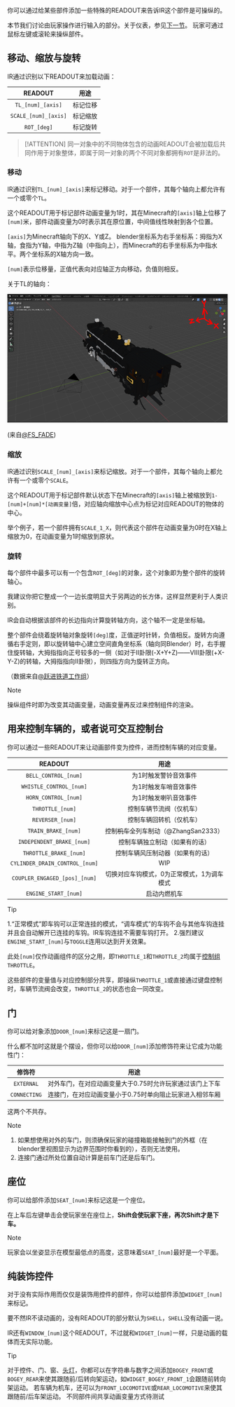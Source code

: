 你可以通过给某些部件添加一些特殊的READOUT来告诉IR这个部件是可操纵的。

本节我们讨论由玩家操作进行输入的部分。关于仪表，参见[下一节](LocosGauges.md)。
玩家可通过鼠标左键或滚轮来操纵部件。

## 移动、缩放与旋转

IR通过识别以下READOUT来加载动画：

|       READOUT        |  用途  |
|:--------------------:|:----:|
|  `TL_[num]_[axis]`   | 标记位移 |
| `SCALE_[num]_[axis]` | 标记缩放 |
|     `ROT_[deg]`      | 标记旋转 |


>[!ATTENTION]
> 同一对象中的不同物体包含的动画READOUT会被加载后共同作用于对象整体，即属于同一对象的两个不同对象都拥有`ROT`是非法的。
### 移动


IR通过识别`TL_[num]_[axis]`来标记移动。对于一个部件，其每个轴向上都允许有一个或零个`TL`。


这个READOUT用于标记部件动画变量为1时，其在Minecraft的`[axis]`轴上位移了`[num]`米，部件动画变量为0时表示其在原位置，中间值线性映射到各个位置。


`[axis]`为Minecraft轴向下的X、Y或Z。
blender坐标系为右手坐标系：拇指为X轴，食指为Y轴，中指为Z轴（中指向上），而Minecraft的右手坐标系为中指水平。两个坐标系的X轴方向一致。


`[num]`表示位移量，正值代表向对应轴正方向移动，负值则相反。


关于TL的轴向：

![awa](../Textures/image.webp)

(来自[@FS_FADE](https://space.bilibili.com/26992615))


### 缩放

IR通过识别`SCALE_[num]_[axis]`来标记缩放。对于一个部件，其每个轴向上都允许有一个或零个`SCALE`。

这个READOUT用于标记部件默认状态下在Minecraft的`[axis]`轴上被缩放到`1-[num]+[num]*[动画变量]`倍，对应轴向缩放中心点为标记对应READOUT的物体的中心。

举个例子，若一个部件拥有`SCALE_1_X`，则代表这个部件在动画变量为0时在X轴上缩放为0，在动画变量为1时缩放到原状。

### 旋转

每个部件中最多可以有一个包含`ROT_[deg]`的对象，这个对象即为整个部件的旋转轴心。

我建议你把它整成一个一边长度明显大于另两边的长方体，这样显然更利于人类识别。

IR会自动根据该部件的长边指向计算旋转轴方向，这个轴不一定是坐标轴。

整个部件会绕着旋转轴对象旋转`[deg]`度，正值逆时针转，负值相反。旋转方向遵循右手定则，即以旋转轴中心建立空间直角坐标系（轴向同Blender）时，右手握住旋转轴，大拇指指向正号较多的一侧（如对于Ⅱ卦限(-X+Y+Z)——Ⅷ卦限(+X-Y-Z)的转轴，大拇指指向Ⅱ卦限），则四指方向为旋转正方向。


（数据来自[@跃进铁道工作组](https://space.bilibili.com/3493296842213650)）
>[!NOTE]
>操纵组件时即为改变其动画变量，动画变量再反过来控制组件的渲染。

## 用来控制车辆的，或者说可交互控制台

你可以通过一些READOUT来让动画部件变为控件，进而控制车辆的对应变量。

|            READOUT             |              用途              |
|:------------------------------:|:----------------------------:|
|      `BELL_CONTROL_[num]`      |         为1时触发警铃音效事件          |
|    `WHISTLE_CONTROL_[num]`     |         为1时触发车哨音效事件          |
|      `HORN_CONTROL_[num]`      |         为1时触发喇叭音效事件          |
|        `THROTTLE_[num]`        |         控制车辆节流阀（仅机车）         |
|        `REVERSER_[num]`        |         控制车辆回转机（仅机车）         |
|      `TRAIN_BRAKE_[num]`       | 控制~~机车~~全列车制动（@ZhangSan2333） |
|   `INDEPENDENT_BRAKE_[num]`    |       控制车辆独立制动（如果有的话）        |
|     `THROTTLE_BRAKE_[num]`     |       控制车辆风压制动器（如果有的话）       |
| `CYLINDER_DRAIN_CONTROL_[num]` |             WIP              |
| `COUPLER_ENGAGED_[pos]_[num]`  |    切换对应车钩模式，0为正常模式，1为调车模式    |
|      `ENGINE_START_[num]`      |            启动内燃机车            |

>[!TIP]
> 1.“正常模式”即车钩可以正常连挂的模式，“调车模式”的车钩不会与其他车钩连挂并且会自动解开已连挂的车钩。IR车钩连挂不需要车钩打开。
> 2.强烈建议`ENGINE_START_[num]`与`TOGGLE`连用以达到开关效果。

此处`[num]`仅作动画组件的区分之用，即`THROTTLE_1`和`THROTTLE_2`均属于[控制组](Main/Markdowns/Groups.md)`THROTTLE`。

这些部件的变量值与对应控制部分共享，即操纵`THROTTLE_1`或直接通过键盘控制时，车辆节流阀会改变，`THROTTLE_2`的状态也会一同改变。

## 门
你可以给对象添加`DOOR_[num]`来标记这是一扇门。

什么都不加时这就是个摆设，但你可以给`DOOR_[num]`添加修饰符来让它成为功能性门：

|     修饰符      |               用途               |
|:------------:|:------------------------------:|
|  `EXTERNAL`  | 对外车门，在对应动画变量大于0.75时允许玩家通过该门上下车 |
| `CONNECTING` | 连接门，在对应动画变量小于0.75时单向阻止玩家进入相邻车厢 |

这两个不共存。

>[!NOTE]
> 1. 如果想使用对外的车门，则须确保玩家的碰撞箱能接触到门的外框（在blender里视图显示为边界范围时你看到的），否则无法使用。
> 2. 连接门通过所处位置自动计算是前车门还是后车门。

## 座位

你可以给部件添加`SEAT_[num]`来标记这是一个座位。

在上车后左键单击会使玩家坐在座位上，**Shift会使玩家下座，再次Shift才是下车。**
>[!NOTE]
>玩家会以坐姿显示在模型最低点的高度，这意味着`SEAT_[num]`最好是一个平面。

## 纯装饰控件
对于没有实际作用而仅仅是装饰用控件的部件，你可以给部件添加`WIDGET_[num]`来标记。

要不然IR不读动画的，没有READOUT的部分默认为`SHELL`，`SHELL`没有动画一说。

IR还有`WINDOW_[num]`这个READOUT，不过就和`WIDGET_[num]`一样，只是动画的载体而无实际功能。

>[!TIP]
> 对于控件、门、窗、[头灯](Lights.md)，你都可以在字符串与数字之间添加`BOGEY_FRONT`或`BOGEY_REAR`来使其跟随前/后转向架运动，如`WIDGET_BOGEY_FRONT_1`会跟随前转向架运动。
> 若车辆为机车，还可以为`FRONT_LOCOMOTIVE`或`REAR_LOCOMOTIVE`来使其跟随前/后车架运动。
>   不同部件间共享动画变量方式待测试
